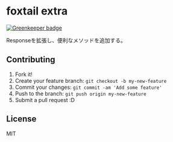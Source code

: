 # foxtail extra

[![Greenkeeper badge](https://badges.greenkeeper.io/akameco/foxtail-extra.svg)](https://greenkeeper.io/)

Responseを拡張し、便利なメソッドを追加する。

## Contributing
1. Fork it!
2. Create your feature branch: `git checkout -b my-new-feature`
3. Commit your changes: `git commit -am 'Add some feature'`
4. Push to the branch: `git push origin my-new-feature`
5. Submit a pull request :D

## License
MIT
